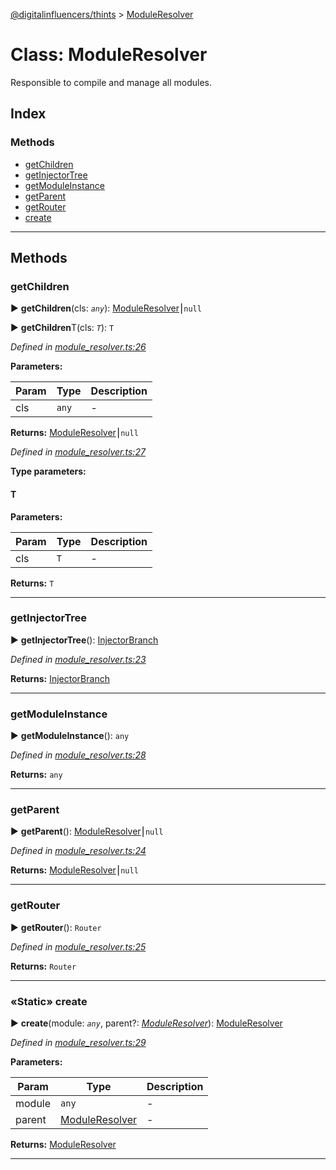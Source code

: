 [@digitalinfluencers/thints](../README.md) > [ModuleResolver](../classes/moduleresolver.md)



# Class: ModuleResolver


Responsible to compile and manage all modules.

## Index

### Methods

* [getChildren](moduleresolver.md#getchildren)
* [getInjectorTree](moduleresolver.md#getinjectortree)
* [getModuleInstance](moduleresolver.md#getmoduleinstance)
* [getParent](moduleresolver.md#getparent)
* [getRouter](moduleresolver.md#getrouter)
* [create](moduleresolver.md#create)



---
## Methods
<a id="getchildren"></a>

###  getChildren

► **getChildren**(cls: *`any`*): [ModuleResolver](moduleresolver.md)⎮`null`

► **getChildren**T(cls: *`T`*): `T`




*Defined in [module_resolver.ts:26](https://github.com/murilopl/ThinTS/blob/da16ca4/src/module_resolver.ts#L26)*



**Parameters:**

| Param | Type | Description |
| ------ | ------ | ------ |
| cls | `any`   |  - |





**Returns:** [ModuleResolver](moduleresolver.md)⎮`null`




*Defined in [module_resolver.ts:27](https://github.com/murilopl/ThinTS/blob/da16ca4/src/module_resolver.ts#L27)*



**Type parameters:**

#### T 
**Parameters:**

| Param | Type | Description |
| ------ | ------ | ------ |
| cls | `T`   |  - |





**Returns:** `T`





___

<a id="getinjectortree"></a>

###  getInjectorTree

► **getInjectorTree**(): [InjectorBranch](injectorbranch.md)




*Defined in [module_resolver.ts:23](https://github.com/murilopl/ThinTS/blob/da16ca4/src/module_resolver.ts#L23)*





**Returns:** [InjectorBranch](injectorbranch.md)





___

<a id="getmoduleinstance"></a>

###  getModuleInstance

► **getModuleInstance**(): `any`




*Defined in [module_resolver.ts:28](https://github.com/murilopl/ThinTS/blob/da16ca4/src/module_resolver.ts#L28)*





**Returns:** `any`





___

<a id="getparent"></a>

###  getParent

► **getParent**(): [ModuleResolver](moduleresolver.md)⎮`null`




*Defined in [module_resolver.ts:24](https://github.com/murilopl/ThinTS/blob/da16ca4/src/module_resolver.ts#L24)*





**Returns:** [ModuleResolver](moduleresolver.md)⎮`null`





___

<a id="getrouter"></a>

###  getRouter

► **getRouter**(): `Router`




*Defined in [module_resolver.ts:25](https://github.com/murilopl/ThinTS/blob/da16ca4/src/module_resolver.ts#L25)*





**Returns:** `Router`





___

<a id="create"></a>

### «Static» create

► **create**(module: *`any`*, parent?: *[ModuleResolver](moduleresolver.md)*): [ModuleResolver](moduleresolver.md)




*Defined in [module_resolver.ts:29](https://github.com/murilopl/ThinTS/blob/da16ca4/src/module_resolver.ts#L29)*



**Parameters:**

| Param | Type | Description |
| ------ | ------ | ------ |
| module | `any`   |  - |
| parent | [ModuleResolver](moduleresolver.md)   |  - |





**Returns:** [ModuleResolver](moduleresolver.md)





___


